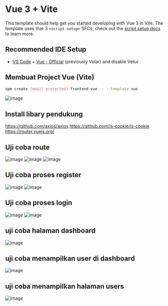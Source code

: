 # Vue 3 + Vite

This template should help get you started developing with Vue 3 in Vite. The template uses Vue 3 `<script setup>` SFCs, check out the [script setup docs](https://v3.vuejs.org/api/sfc-script-setup.html#sfc-script-setup) to learn more.

## Recommended IDE Setup

- [VS Code](https://code.visualstudio.com/) + [Vue - Official](https://marketplace.visualstudio.com/items?itemName=Vue.volar) (previously Volar) and disable Vetur


## Membuat Project Vue (Vite)
```bash
npm create [email protected] frontend-vue -- --template vue
```
![image](https://github.com/user-attachments/assets/ce9a5374-43de-4192-9d20-33abe5346fe0)

## Install libary pendukung
https://github.com/axios/axios
https://github.com/js-cookie/js-cookie
https://router.vuejs.org/

## Uji coba route
![image](https://github.com/user-attachments/assets/5b6224fe-51e5-45b3-838b-c19fc060b8ac)
![image](https://github.com/user-attachments/assets/d11d5156-e5e7-4ecc-b6f1-f513bf88f262)
![image](https://github.com/user-attachments/assets/73ac25cb-c114-44e3-a2a0-94282a1cf778)

## Uji coba proses register
![image](https://github.com/user-attachments/assets/04e76f4e-8c35-40b8-acc5-bfd7702cec66)
![image](https://github.com/user-attachments/assets/8dcb568d-b1f0-4feb-aa45-88a04fe871fa)

## Uji coba proses login
![image](https://github.com/user-attachments/assets/25fd9892-f15b-4c6e-b372-1836e8c58808)
![image](https://github.com/user-attachments/assets/e8163646-6e90-4790-80e3-733b49f926b7)

## uji coba halaman dashboard
![image](https://github.com/user-attachments/assets/11d3ae71-d542-4cae-9d67-68aa1289a015)

## uji coba menampilkan user di dashboard
![image](https://github.com/user-attachments/assets/6c60b0e2-718e-478e-bd2d-65f9d7f38d4d)

## uji coba menampilkan halaman users
![image](https://github.com/user-attachments/assets/c8a396f4-325a-45c6-8b11-d61bdd0bef39)
